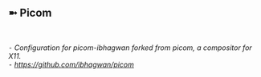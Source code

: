 <h2>➼ Picom</h3><br>

*⁃ Configuration for picom-ibhagwan forked from picom, a compositor for X11.*<br>
*⁃ https://github.com/ibhagwan/picom*
